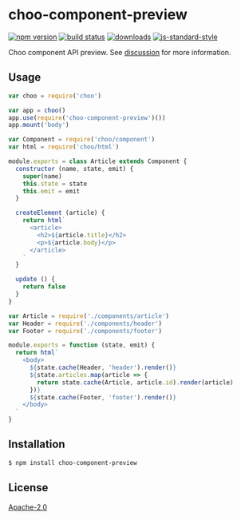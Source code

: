 # choo-component-preview
[![npm version][2]][3] [![build status][4]][5]
[![downloads][8]][9] [![js-standard-style][10]][11]

Choo component API preview. See
[discussion](https://github.com/choojs/choo/issues/593) for more information.

## Usage
```js
var choo = require('choo')

var app = choo()
app.use(require('choo-component-preview')())
app.mount('body')
```

```js
var Component = require('choo/component')
var html = require('choo/html')

module.exports = class Article extends Component {
  constructor (name, state, emit) {
    super(name)
    this.state = state
    this.emit = emit
  }

  createElement (article) {
    return html`
      <article>
        <h2>${article.title}</h2>
        <p>${article.body}</p>
      </article>
    `
  }

  update () {
    return false
  }
}
```

```js
var Article = require('./components/article')
var Header = require('./components/header')
var Footer = require('./components/footer')

module.exports = function (state, emit) {
  return html`
    <body>
      ${state.cache(Header, 'header').render()}
      ${state.articles.map(article => {
        return state.cache(Article, article.id).render(article)
      })}
      ${state.cache(Footer, 'footer').render()}
    </body>
  `
}
```

## Installation
```sh
$ npm install choo-component-preview
```

## License
[Apache-2.0](./LICENSE)

[0]: https://img.shields.io/badge/stability-experimental-orange.svg?style=flat-square
[1]: https://nodejs.org/api/documentation.html#documentation_stability_index
[2]: https://img.shields.io/npm/v/choo-component-preview.svg?style=flat-square
[3]: https://npmjs.org/package/choo-component-preview
[4]: https://img.shields.io/travis/yoshuawuyts/choo-component-preview/master.svg?style=flat-square
[5]: https://travis-ci.org/yoshuawuyts/choo-component-preview
[6]: https://img.shields.io/codecov/c/github/yoshuawuyts/choo-component-preview/master.svg?style=flat-square
[7]: https://codecov.io/github/yoshuawuyts/choo-component-preview
[8]: http://img.shields.io/npm/dm/choo-component-preview.svg?style=flat-square
[9]: https://npmjs.org/package/choo-component-preview
[10]: https://img.shields.io/badge/code%20style-standard-brightgreen.svg?style=flat-square
[11]: https://github.com/feross/standard
